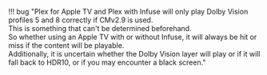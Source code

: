 !!! bug "Plex for Apple TV and Plex with Infuse will only play Dolby Vision profiles 5 and 8 correctly if CMv2.9 is used.<br>This is something that can't be determined beforehand.<br>So whether using an Apple TV with or without Infuse, it will always be hit or miss if the content will be playable.<br>Additionally, it is uncertain whether the Dolby Vision layer will play or if it will fall back to HDR10, or if you may encounter a black screen."
